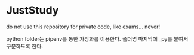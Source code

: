 # JustStudy
do not use this repository for private code, like exams... never!


python folder는 pipenv를 통한 가상화를 이용한다. 폴더명 마지막에 _py를 붙여서 구분하도록 한다.